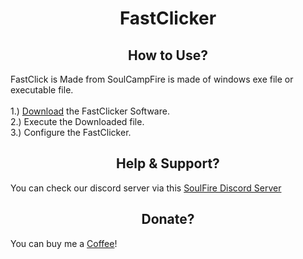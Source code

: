 <!--
       You can view markdown files on:
       https://github.com/SoulCampFire/FastClicker/
-->
<h1 align=center>FastClicker</h1>
<h2 align=center>How to Use?</h2>
<p align=left>
FastClick is Made from SoulCampFire is made of windows exe file or executable file.<br>
<br>
1.) <a href="https://github.com/SoulCampFire/FastClicker/releases/latest/FastClicker.exe" title="Download Official FastClicker">Download</a> the FastClicker Software.<br>
2.) Execute the Downloaded file.<br>
3.) Configure the FastClicker.</br>
</p>
<h2 align=center>Help & Support?</h2>
<p>
You can check our discord server via this <a href="https://www.discord.gg/HMTYkBJjfr">SoulFire Discord Server</a>
</p>
<h2 align=center>Donate?</h2>
<p>
You can buy me a <a href="https://ko-fi.com/soulcampfire" title="Donate Us via Ko-Fi" >Coffee</a>!
</p>

